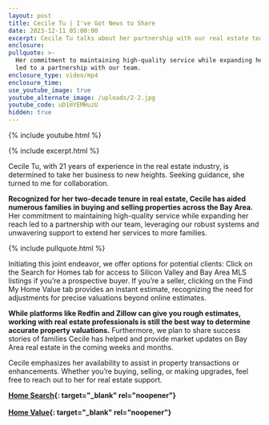 ```yaml
---
layout: post
title: Cecile Tu | I've Got News to Share
date: 2023-12-11 05:00:00
excerpt: Cecile Tu talks about her partnership with our real estate team.
enclosure:
pullquote: >-
  Her commitment to maintaining high-quality service while expanding her reach
  led to a partnership with our team.
enclosure_type: video/mp4
enclosure_time:
use_youtube_image: true
youtube_alternate_image: /uploads/2-2.jpg
youtube_code: uD1mYEMHuzU
hidden: true
---
```

{% include youtube.html %}

{% include excerpt.html %}

Cecile Tu, with 21 years of experience in the real estate industry, is determined to take her business to new heights. Seeking guidance, she turned to me for collaboration.

**Recognized for her two-decade tenure in real estate, Cecile has aided numerous families in buying and selling properties across the Bay Area.** Her commitment to maintaining high-quality service while expanding her reach led to a partnership with our team, leveraging our robust systems and unwavering support to extend her services to more families.

{% include pullquote.html %}

Initiating this joint endeavor, we offer options for potential clients: Click on the Search for Homes tab for access to Silicon Valley and Bay Area MLS listings if you’re a prospective buyer. If you’re a seller, clicking on the Find My Home Value tab provides an instant estimate, recognizing the need for adjustments for precise valuations beyond online estimates.

**While platforms like Redfin and Zillow can give you rough estimates, working with real estate professionals is still the best way to determine accurate property valuations.** Furthermore, we plan to share success stories of families Cecile has helped and provide market updates on Bay Area real estate in the coming weeks and months.

Cecile emphasizes her availability to assist in property transactions or enhancements. Whether you’re buying, selling, or making upgrades, feel free to reach out to her for real estate support.

**[Home Search](https://cecile.bayareahomesearch.com/){: target="_blank" rel="noopener"}<br><br>[Home Value](https://get.homebot.ai/?id=1b590446-8163-4724-8cfa-104c456b59fc){: target="_blank" rel="noopener"}**<br>​​
